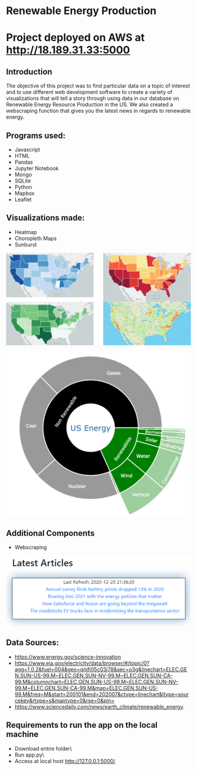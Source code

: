 # Renewable Energy Production

# Project deployed on AWS at http://18.189.31.33:5000

## Introduction

The objective of this project was to find particular data on a topic of interest and to use different web development software to create a variety of visualizations that will tell a story through using data in our database on Renewable Energy Resource Production in the US. We also created a webscraping function that gives you the latest news in regards to renewable energy.

## Programs used: 
* Javascript
* HTML
* Pandas
* Jupyter Notebook
* Mongo
* SQLite
* Python
* Mapbox
* Leaflet

## Visualizations made: 
* Heatmap
* Choropleth Maps
* Sunburst



![](static/images/pic1.png)


![](static/images/pic2.png)

## Additional Components
* Webscraping

![](static/images/pic3.png)

## Data Sources: 
* https://www.energy.gov/science-innovation 
* https://www.eia.gov/electricity/data/browser/#/topic/0?agg=1,0,2&fuel=004&geo=qnifi05c03j78&sec=o3g&linechart=ELEC.GEN.SUN-US-99.M~ELEC.GEN.SUN-NV-99.M~ELEC.GEN.SUN-CA-99.M&columnchart=ELEC.GEN.SUN-US-99.M~ELEC.GEN.SUN-NV-99.M~ELEC.GEN.SUN-CA-99.M&map=ELEC.GEN.SUN-US-99.M&freq=M&start=200101&end=202007&ctype=linechart&ltype=sourcekey&rtype=s&maptype=0&rse=0&pin=
* https://www.sciencedaily.com/news/earth_climate/renewable_energy.


## Requirements to run the app on the local machine
* Download entire folder\
* Run app.py\
* Access at local host http://127.0.0.1:5000/


